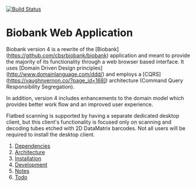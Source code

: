 [![Build Status](https://travis-ci.org/cbsrbiobank/bbweb.svg?branch=master)](https://travis-ci.org/cbsrbiobank/bbweb)

# Biobank Web Application

Biobank version 4 is a rewrite of the [Biobank] (https://github.com/cbsrbiobank/biobank) application
and meant to provide the majority of its functionality through a web browser based interface. It
uses [Domain Driven Design principles] (http://www.domainlanguage.com/ddd/) and employs a [CQRS]
(https://vaughnvernon.co/?page_id=168]) architecture (Command Query Responsibility Segregation).

In addition, version 4 includes enhancements to the domain model which provides better work flow
and an improved user experience.

Flatbed scanning is supported by having a separate dedicated desktop client, but this client's
functionality is focused only on scanning and decoding tubes etched with 2D DataMatrix barcodes.
Not all users will be required to install the desktop client.

1. [Dependencies](documentation/Dependencies.md)
1. [Architecture](documentation/Architecture.md)
1. [Installation](documentation/Installation.md)
1. [Development](documentation/Development.md)
1. [Notes](NOTES.md)
1. [Todo](Todo.md)
